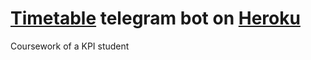 # [Timetable](http://t.me/timetable_kpi_bot) telegram bot on [Heroku](https://www.heroku.com/)
Сoursework of a KPI student